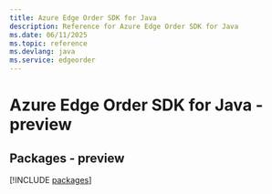 ```yaml
---
title: Azure Edge Order SDK for Java
description: Reference for Azure Edge Order SDK for Java
ms.date: 06/11/2025
ms.topic: reference
ms.devlang: java
ms.service: edgeorder
---
```

# Azure Edge Order SDK for Java - preview
## Packages - preview
[!INCLUDE [packages](edge-order-index.md)]